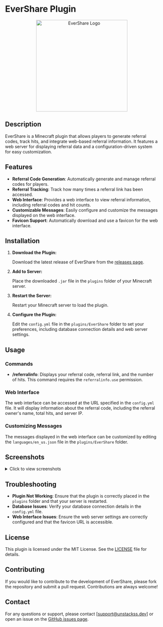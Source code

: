 # EverShare Plugin

<p align="center">
  <img src="https://i.imgur.com/m5Nwigv.png" alt="EverShare Logo" width="300"/>
</p>

## Description

EverShare is a Minecraft plugin that allows players to generate referral codes, track hits, and integrate web-based referral information. It features a web server for displaying referral data and a configuration-driven system for easy customization.

## Features

- **Referral Code Generation**: Automatically generate and manage referral codes for players.
- **Referral Tracking**: Track how many times a referral link has been accessed.
- **Web Interface**: Provides a web interface to view referral information, including referral codes and hit counts.
- **Customizable Messages**: Easily configure and customize the messages displayed on the web interface.
- **Favicon Support**: Automatically download and use a favicon for the web interface.

## Installation

1. **Download the Plugin:**

   Download the latest release of EverShare from the [releases page](https://github.com/UnStackss/EverShare/releases).

2. **Add to Server:**

   Place the downloaded `.jar` file in the `plugins` folder of your Minecraft server.

3. **Restart the Server:**

   Restart your Minecraft server to load the plugin.

4. **Configure the Plugin:**

   Edit the `config.yml` file in the `plugins/EverShare` folder to set your preferences, including database connection details and web server settings.

## Usage

### Commands

- **/referralinfo**: Displays your referral code, referral link, and the number of hits. This command requires the `referralinfo.use` permission.

### Web Interface

The web interface can be accessed at the URL specified in the `config.yml` file. It will display information about the referral code, including the referral owner's name, total hits, and server IP.

### Customizing Messages

The messages displayed in the web interface can be customized by editing the `languages/en_us.json` file in the `plugins/EverShare` folder.

## Screenshots

<details>
<summary>Click to view screenshots</summary>

<p align="center">
  <img src="https://i.imgur.com/YUqxNEv.png" alt="Screenshot 1" width="600"/>
</p>

<p align="center">
  <img src="https://i.imgur.com/oxTERNn.png" alt="Screenshot 2" width="600"/>
</p>

<p align="center">
  <img src="https://i.imgur.com/TXUi0Cb.png" alt="Screenshot 3" width="600"/>
</p>

<p align="center">
  <img src="https://i.imgur.com/BmlgqXy.png" alt="Screenshot 4" width="600"/>
</p>

<p align="center">
  <img src="https://i.imgur.com/9JxSzt8.png" alt="Screenshot 5" width="600"/>
</p>

</details>

## Troubleshooting

- **Plugin Not Working**: Ensure that the plugin is correctly placed in the `plugins` folder and that your server is restarted.
- **Database Issues**: Verify your database connection details in the `config.yml` file.
- **Web Interface Issues**: Ensure the web server settings are correctly configured and that the favicon URL is accessible.

## License

This plugin is licensed under the MIT License. See the [LICENSE](LICENSE) file for details.

## Contributing

If you would like to contribute to the development of EverShare, please fork the repository and submit a pull request. Contributions are always welcome!

## Contact

For any questions or support, please contact [support@unstackss.dev] or open an issue on the [GitHub issues page](https://github.com/UnStackss/EverShare/issues).
